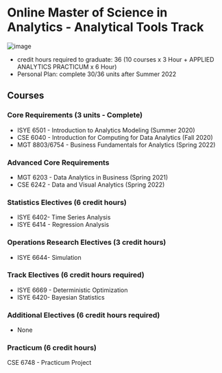 # Online Master of Science in Analytics - Analytical Tools Track
![image](https://user-images.githubusercontent.com/61436947/116816896-22bcc880-ab21-11eb-9c04-87f2269be075.png)


- credit hours required to graduate: 36 (10 courses x 3 Hour + APPLIED ANALYTICS PRACTICUM x 6 Hour)
- Personal Plan: complete 30/36 units after Summer 2022

## Courses

### Core Requirements (3 units - Complete)
- ISYE 6501 - Introduction to Analytics Modeling (Summer 2020)
- CSE 6040 - Introduction for Computing for Data Analytics (Fall 2020)
- MGT 8803/6754 - Business Fundamentals for Analytics (Spring 2022) 
### Advanced Core Requirements
- MGT 6203 - Data Analytics in Business (Spring 2021)
- CSE 6242 - Data and Visual Analytics (Spring 2022)
### Statistics Electives (6 credit hours)
- ISYE 6402- Time Series Analysis 
- ISYE 6414 - Regression Analysis
### Operations Research Electives (3 credit hours)
- ISYE 6644- Simulation
### Track Electives (6 credit hours required)
- ISYE 6669 - Deterministic Optimization
- ISYE 6420- Bayesian Statistics
### Additional Electives (6 credit hours required)
- None
### Practicum (6 credit hours)
CSE 6748 - Practicum Project
